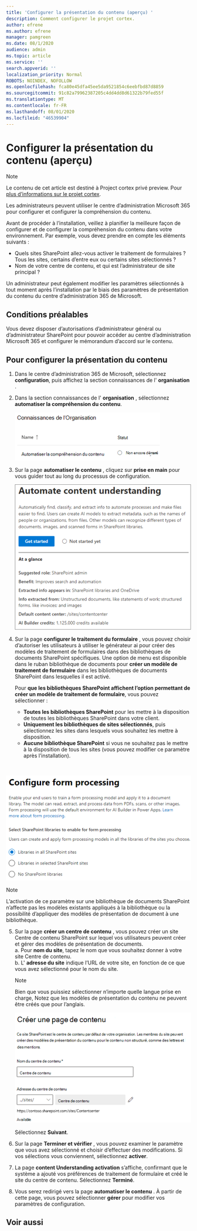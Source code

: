 ```yaml
---
title: 'Configurer la présentation du contenu (aperçu) '
description: Comment configurer le projet cortex.
author: efrene
ms.author: efrene
manager: pamgreen
ms.date: 08/1/2020
audience: admin
ms.topic: article
ms.service: ''
search.appverid: ''
localization_priority: Normal
ROBOTS: NOINDEX, NOFOLLOW
ms.openlocfilehash: fca80e45dfa45ee5da9521854c6eebfbd87d8859
ms.sourcegitcommit: 91c82a79962387205c4dd4dd8d61322b79fed55f
ms.translationtype: MT
ms.contentlocale: fr-FR
ms.lasthandoff: 08/01/2020
ms.locfileid: "46539904"
---
```

# <a name="set-up-content-understanding-preview"></a>Configurer la présentation du contenu (aperçu)

> [!Note] 
> Le contenu de cet article est destiné à Project cortex privé preview. Pour [plus d’informations sur le projet cortex](https://aka.ms/projectcortex).

Les administrateurs peuvent utiliser le centre d’administration Microsoft 365 pour configurer et configurer la compréhension du contenu. 

Avant de procéder à l’installation, veillez à planifier la meilleure façon de configurer et de configurer la compréhension du contenu dans votre environnement. Par exemple, vous devez prendre en compte les éléments suivants :
- Quels sites SharePoint allez-vous activer le traitement de formulaires ? Tous les sites, certains d’entre eux ou certains sites sélectionnés ?
- Nom de votre centre de contenu, et qui est l’administrateur de site principal ?

Un administrateur peut également modifier les paramètres sélectionnés à tout moment après l’installation par le biais des paramètres de présentation du contenu du centre d’administration 365 de Microsoft.


## <a name="requirements"></a>Conditions préalables 
Vous devez disposer d’autorisations d’administrateur général ou d’administrateur SharePoint pour pouvoir accéder au centre d’administration Microsoft 365 et configurer le mémorandum d’accord sur le contenu.


## <a name="to-set-up-content-understanding"></a>Pour configurer la présentation du contenu

1. Dans le centre d’administration 365 de Microsoft, sélectionnez **configuration**, puis affichez la section connaissances de l' **organisation** .
2. Dans la section connaissances de l' **organisation** , sélectionnez **automatiser la compréhension du contenu**.<br/>

    ![Page de configuration des connaissances organisationnelles](../media/content-understanding/admin-org-knowledge-options.png)</br>

3. Sur la page **automatiser le contenu** , cliquez sur **prise en main** pour vous guider tout au long du processus de configuration.<br/>

    ![Début de l’installation](../media/content-understanding/admin-content-understanding-get-started.png)</br>


4. Sur la page **configurer le traitement du formulaire** , vous pouvez choisir d’autoriser les utilisateurs à utiliser le générateur ai pour créer des modèles de traitement de formulaires dans des bibliothèques de documents SharePoint spécifiques. Une option de menu est disponible dans le ruban bibliothèque de documents pour **créer un modèle de traitement de formulaire** dans les bibliothèques de documents SharePoint dans lesquelles il est activé.
 
     Pour **que les bibliothèques SharePoint affichent l’option permettant de créer un modèle de traitement de formulaire**, vous pouvez sélectionner :</br>
    - **Toutes les bibliothèques SharePoint** pour les mettre à la disposition de toutes les bibliothèques SharePoint dans votre client.</br>
    - **Uniquement les bibliothèques de sites sélectionnés**, puis sélectionnez les sites dans lesquels vous souhaitez les mettre à disposition.</br>
    - **Aucune bibliothèque SharePoint** si vous ne souhaitez pas le mettre à la disposition de tous les sites (vous pouvez modifier ce paramètre après l’installation).
</br>

   ![Configurer le traitement de formulaires](../media/content-understanding/admin-configforms.png)
</br>

   > [!Note]
   > L’activation de ce paramètre sur une bibliothèque de documents SharePoint n’affecte pas les modèles existants appliqués à la bibliothèque ou la possibilité d’appliquer des modèles de présentation de document à une bibliothèque. 

    
5. Sur la page **créer un centre de contenu** , vous pouvez créer un site Centre de contenu SharePoint sur lequel vos utilisateurs peuvent créer et gérer des modèles de présentation de documents. </br>
    a. Pour **nom du site**, tapez le nom que vous souhaitez donner à votre site Centre de contenu.</br>
    b. L' **adresse du site** indique l’URL de votre site, en fonction de ce que vous avez sélectionné pour le nom du site.</br>

    > [!Note] 
    > Bien que vous puissiez sélectionner n’importe quelle langue prise en charge, Notez que les modèles de présentation du contenu ne peuvent être créés que pour l’anglais.</br>

      ![Créer un centre de contenu](../media/content-understanding/admin-cu-create-cc.png)</br>


    Sélectionnez **Suivant**.
6. Sur la page **Terminer et vérifier** , vous pouvez examiner le paramètre que vous avez sélectionné et choisir d’effectuer des modifications. Si vos sélections vous conviennent, sélectionnez **activer**.



7. La page **content Understanding activation** s’affiche, confirmant que le système a ajouté vos préférences de traitement de formulaire et créé le site du centre de contenu. Sélectionnez **Terminé**.

8. Vous serez redirigé vers la page **automatiser le contenu** . À partir de cette page, vous pouvez sélectionner **gérer** pour modifier vos paramètres de configuration. 

## <a name="see-also"></a>Voir aussi



  






